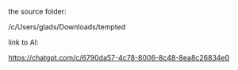 the source folder:

/c/Users/glads/Downloads/tempted

link to AI:


https://chatgpt.com/c/6790da57-4c78-8006-8c48-8ea8c26834e0
